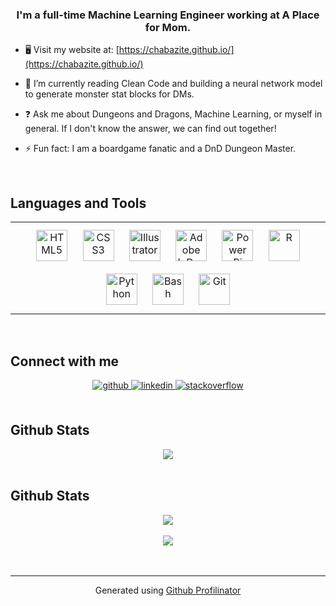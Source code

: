 ### <div align="center">I'm a full-time Machine Learning Engineer working at A Place for Mom.</div>  
  

- 🖥️ Visit my website at: [https://chabazite.github.io/](https://chabazite.github.io/)  
  

- 📘 I’m currently reading Clean Code and building a neural network model to generate monster stat blocks for DMs.  
  

- ❓ Ask me about Dungeons and Dragons, Machine Learning, or myself in general. If I don't know the answer, we can find out together!
  

- ⚡ Fun fact: I am a boardgame fanatic and a DnD Dungeon Master. 
  

<br/>  


## Languages and Tools 
<table><tr><td valign="top" width="50%">

<div align="center">  
<img style="margin: 10px" src="https://profilinator.rishav.dev/skills-assets/html5-original-wordmark.svg" alt="HTML5" height="50" />  
<img style="margin: 10px" src="https://profilinator.rishav.dev/skills-assets/css3-original-wordmark.svg" alt="CSS3" height="50" /> 
<img style="margin: 10px" src="https://profilinator.rishav.dev/skills-assets/adobe_illustrator-icon.svg" alt="Illustrator" height="50" />  
<img style="margin: 10px" src="https://profilinator.rishav.dev/skills-assets/adobeindesign.svg" alt="Adobe InDesign" height="50" />  
<img style="margin: 10px" src="https://profilinator.rishav.dev/skills-assets/powerbi.png" alt="Power Bi" height="50" />  
<img style="margin: 10px" src="https://profilinator.rishav.dev/skills-assets/r.svg" alt="R" height="50" />  
<!--<img style="margin: 10px" src="https://profilinator.rishav.dev/skills-assets/linux-original.svg" alt="Linux" height="50" />-->
<img style="margin: 10px" src="https://profilinator.rishav.dev/skills-assets/python-original.svg" alt="Python" height="50" />  
<img style="margin: 10px" src="https://profilinator.rishav.dev/skills-assets/gnu_bash-icon.svg" alt="Bash" height="50" />  
  <img style="margin: 10px" src="https://profilinator.rishav.dev/skills-assets/git-scm-icon.svg" alt="Git" height="50" />  
</div>
</tr></table>  

<br/>  


## Connect with me  
<div align="center">
<a href="https://github.com/chabazite" target="_blank">
<img src=https://img.shields.io/badge/github-%2324292e.svg?&style=for-the-badge&logo=github&logoColor=white alt=github style="margin-bottom: 5px;" />
</a>
<a href="https://linkedin.com/in/andrew-ingalls-kansas-city" target="_blank">
<img src=https://img.shields.io/badge/linkedin-%231E77B5.svg?&style=for-the-badge&logo=linkedin&logoColor=white alt=linkedin style="margin-bottom: 5px;" />
</a>
 <a href="https://stackoverflow.com/users/17762277/andrew-ingalls" target="_blank">
<img src=https://img.shields.io/badge/stackoverflow-%23F28032.svg?&style=for-the-badge&logo=stackoverflow&logoColor=white alt=stackoverflow style="margin-bottom: 5px;" />
</a>  
</div>  
  

<br/>  


## Github Stats  
<div align="center"><img src="https://github-readme-stats.vercel.app/api?username=chabazite&show_icons=true&count_private=true&hide_border=true" align="center" /></div>  

<br/>  


## Github Stats  
<div align="center"><img src="https://github-readme-stats.vercel.app/api/top-langs/?username=chabazite&hide_border=true&layout=compact" align="center" /></div>  

<br/>  
  

<div align="center">
<img src="https://komarev.com/ghpvc/?username=chabazite&&style=flat-square" align="center" />
</div>  
  

<br/>  


<br />

----
<div align="center">Generated using <a href="https://profilinator.rishav.dev/" target="_blank">Github Profilinator</a></div>
